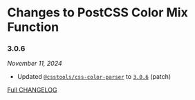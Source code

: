 # Changes to PostCSS Color Mix Function

### 3.0.6

_November 11, 2024_

- Updated [`@csstools/css-color-parser`](https://github.com/csstools/postcss-plugins/tree/main/packages/css-color-parser) to [`3.0.6`](https://github.com/csstools/postcss-plugins/tree/main/packages/css-color-parser/CHANGELOG.md#306) (patch)

[Full CHANGELOG](https://github.com/csstools/postcss-plugins/tree/main/plugins/postcss-color-mix-function/CHANGELOG.md)
